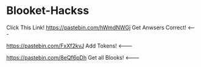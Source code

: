 # Blooket-Hackss
Click This Link!
https://pastebin.com/hWmdNWGj Get Anwsers Correct! <---

https://pastebin.com/FxXf2kvJ Add Tokens! <---

https://pastebin.com/8eQf6pDh Get all Blooks! <---

